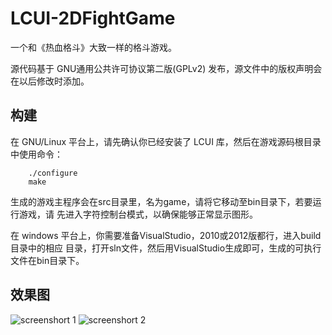 LCUI-2DFightGame
================

一个和《热血格斗》大致一样的格斗游戏。

源代码基于 GNU通用公共许可协议第二版(GPLv2) 发布，源文件中的版权声明会在以后修改时添加。

## 构建

在 GNU/Linux 平台上，请先确认你已经安装了 LCUI 库，然后在游戏源码根目录中使用命令：

```shell
	./configure
	make
```

生成的游戏主程序会在src目录里，名为game，请将它移动至bin目录下，若要运行游戏，请
先进入字符控制台模式，以确保能够正常显示图形。

在 windows 平台上，你需要准备VisualStudio，2010或2012版都行，进入build目录中的相应
目录，打开sln文件，然后用VisualStudio生成即可，生成的可执行文件在bin目录下。

## 效果图
![screenshort 1](http://lcui.org/files/images/game/2013-11-15-21-54-36.png)
![screenshort 2](http://lcui.org/files/images/game/2013-11-15-22-02-07.png)
